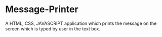# Message-Printer
A HTML, CSS, JAVASCRIPT application which prints the message on the screen which is typed by user in the text box.

